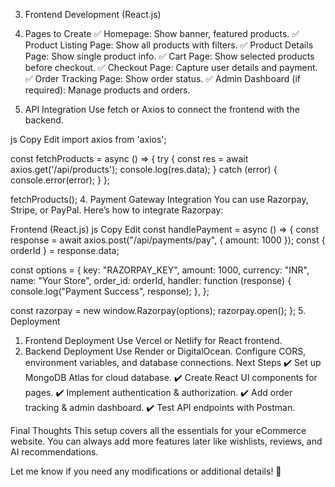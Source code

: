 3. Frontend Development (React.js)
1. Pages to Create
   ✅ Homepage: Show banner, featured products.
   ✅ Product Listing Page: Show all products with filters.
   ✅ Product Details Page: Show single product info.
   ✅ Cart Page: Show selected products before checkout.
   ✅ Checkout Page: Capture user details and payment.
   ✅ Order Tracking Page: Show order status.
   ✅ Admin Dashboard (if required): Manage products and orders.

1. API Integration
   Use fetch or Axios to connect the frontend with the backend.

js
Copy
Edit
import axios from 'axios';

const fetchProducts = async () => {
try {
const res = await axios.get('/api/products');
console.log(res.data);
} catch (error) {
console.error(error);
}
};

fetchProducts(); 4. Payment Gateway Integration
You can use Razorpay, Stripe, or PayPal. Here’s how to integrate Razorpay:

Frontend (React.js)
js
Copy
Edit
const handlePayment = async () => {
const response = await axios.post("/api/payments/pay", { amount: 1000 });
const { orderId } = response.data;

const options = {
key: "RAZORPAY_KEY",
amount: 1000,
currency: "INR",
name: "Your Store",
order_id: orderId,
handler: function (response) {
console.log("Payment Success", response);
},
};

const razorpay = new window.Razorpay(options);
razorpay.open();
}; 5. Deployment

1. Frontend Deployment
   Use Vercel or Netlify for React frontend.
2. Backend Deployment
   Use Render or DigitalOcean.
   Configure CORS, environment variables, and database connections.
   Next Steps
   ✔️ Set up MongoDB Atlas for cloud database.
   ✔️ Create React UI components for pages.
   ✔️ Implement authentication & authorization.
   ✔️ Add order tracking & admin dashboard.
   ✔️ Test API endpoints with Postman.

Final Thoughts
This setup covers all the essentials for your eCommerce website. You can always add more features later like wishlists, reviews, and AI recommendations.

Let me know if you need any modifications or additional details! 🚀
